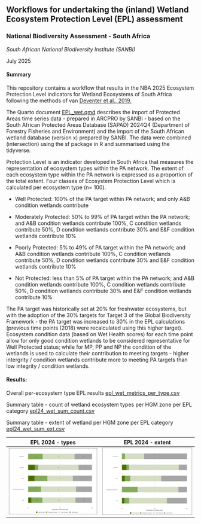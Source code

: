## **Workflows for undertaking the (inland) Wetland Ecosystem Protection Level (EPL) assessment**

### **National Biodiversity Assessment - South Africa**

*South African National Biodiversity Institute (SANBI)*

July 2025

#### **Summary**

This repository contains a workflow that results in the NBA 2025 Ecosystem Protection Level indicators for Wetland Ecosystems of South Africa following the methods of van [Deventer et al., 2019.](http://hdl.handle.net/20.500.12143/5847)

The Quarto document [EPL_wet.qmd](https://github.com/askowno/EPL_riv/blob/main/EPL_wet.qmd) describes the import of Protected Areas time series data - prepared in ARCPRO by SANBI - based on the South African Protected Areas Database (SAPAD) 2024Q4 (Department of Forestry Fisheries and Environment) and the import of the South African wetland database (version x) prepared by SANBI. The data were combined (intersection) using the sf package in R and summarised using the tidyverse.

Protection Level is an indicator developed in South Africa that measures the representation of ecosystem types within the PA network. The extent of each ecosystem type within the PA network is expressed as a proportion of the total extent. Four classes of Ecosystem Protection Level which is calculated per ecosystem type (n= 100).

-   Well Protected: 100% of the PA target within PA network; and only A&B condition wetlands contribute

-   Moderately Protected: 50% to 99% of PA target within the PA network; and A&B condition wetlands contribute 100%, C condition wetlands contribute 50%, D condition wetlands contribute 30% and E&F condition wetlands contribute 10%

-   Poorly Protected: 5% to 49% of PA target within the PA network; and A&B condition wetlands contribute 100%, C condition wetlands contribute 50%, D condition wetlands contribute 30% and E&F condition wetlands contribute 10%

-   Not Protected: less than 5% of PA target within the PA network; and A&B condition wetlands contribute 100%, C condition wetlands contribute 50%, D condition wetlands contribute 30% and E&F condition wetlands contribute 10%

The PA target was historically set at 20% for freshwater ecosystems, but with the adoption of the 30% targets for Target 3 of the Global Biodiversity Framework - the PA target was increased to 30% in the EPL calculations (previous time points (2018) were recalculated using this higher target). Ecosystem condition data (based on Wet Health scores) for each time point allow for only good condition wetlands to be considered representative for Well Protected status; while for MP, PP and NP the condition of the wetlands is used to calculate their contribution to meeting targets - higher intergrity / condition wetlands contribute more to meeting PA targets than low integrity / condition wetlands.

#### **Results:**

Overall per-ecosystem type EPL results [epl_wet_metrics_per_type.csv](outputs/epl_wet_metrics_per_type.csv)

Summary table - count of wetland ecosystem types per HGM zone per EPL category [epl24_wet_sum_count.csv](https://github.com/askowno/EPL_riv/blob/main/outputs/epl24_wet_sum_count.csv)

Summary table - extent of wetland per HGM zone per EPL category [epl24_wet_sum_ext.csv](outputs/epl24_rwet_sum_ext.csv)

| EPL 2024 - types | EPL 2024 - extent |
|----|----|
| ![](outputs/epl24_wet_bar_plot_count.jpeg) | ![](outputs/epl24_wet_bar_plot_ext.jpeg) |
